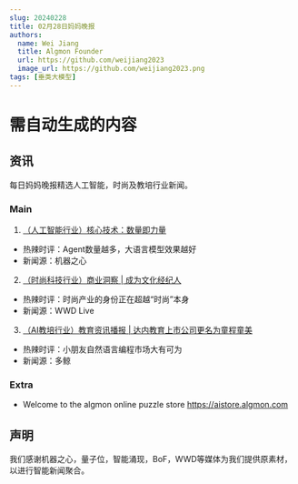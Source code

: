 ```yaml
---
slug: 20240228
title: 02月28日妈妈晚报
authors:
  name: Wei Jiang
  title: Algmon Founder
  url: https://github.com/weijiang2023
  image_url: https://github.com/weijiang2023.png
tags: [垂类大模型]
---
```


# 需自动生成的内容
## 资讯
每日妈妈晚报精选人工智能，时尚及教培行业新闻。

### Main

1. [（人工智能行业）核心技术：数量即力量](https://mp.weixin.qq.com/s/aIBs7-DOVt40vqhcLbJXTA)
* 热辣时评：Agent数量越多，大语言模型效果越好
* 新闻源：机器之心

2. [（时尚科技行业）商业洞察 | 成为文化经纪人](https://mp.weixin.qq.com/s/Z4fjQDAHWZKLyEXLXifc3A)
* 热辣时评：时尚产业的身份正在超越“时尚”本身
* 新闻源：WWD Live

3. [（AI教培行业）教育资讯播报 | 达内教育上市公司更名为童程童美](https://mp.weixin.qq.com/s/3JLJxEbMO492AYI5hawgVQ)
* 热辣时评：小朋友自然语言编程市场大有可为
* 新闻源：多鲸

### Extra
* Welcome to the algmon online puzzle store https://aistore.algmon.com

## 声明

我们感谢机器之心，量子位，智能涌现，BoF，WWD等媒体为我们提供原素材，以进行智能新闻聚合。